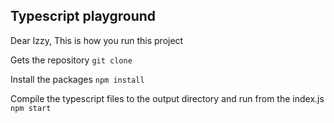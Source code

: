 ## Typescript playground
Dear Izzy,
This is how you run this project

Gets the repository
`git clone`

Install the packages
`npm install`

Compile the typescript files to the output directory and run from the index.js
`npm start`